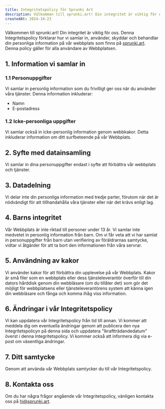 ```yaml
---
title: Integritetspolicy för Sprunki Art
description: Välkommen till sprunki.art! Din integritet är viktig för oss. Denna Integritetspolicy förklarar hur vi samlar in, använder, skyddar och behandlar din personliga information på vår webbplats som finns på sprunki.art. Denna policy gäller för alla användare av Webbplatsen.
createdAt: 2024-10-23
---
```


Välkommen till sprunki.art! Din integritet är viktig för oss. Denna Integritetspolicy förklarar hur vi samlar in, använder, skyddar och behandlar din personliga information på vår webbplats som finns på [sprunki.art](https://sprunki.art/). Denna policy gäller för alla användare av Webbplatsen.

## 1. Information vi samlar in

### 1.1 Personuppgifter

Vi samlar in personlig information som du frivilligt ger oss när du använder våra tjänster. Denna information inkluderar:

- Namn
- E-postadress

### 1.2 Icke-personliga uppgifter

Vi samlar också in icke-personlig information genom webbkakor. Detta inkluderar information om ditt surfbeteende på vår Webbplats.

## 2. Syfte med datainsamling

Vi samlar in dina personuppgifter endast i syfte att förbättra vår webbplats och tjänster.

## 3. Datadelning

Vi delar inte din personliga information med tredje parter, förutom när det är nödvändigt för att tillhandahålla våra tjänster eller när det krävs enligt lag.

## 4. Barns integritet

Vår Webbplats är inte riktad till personer under 13 år. Vi samlar inte medvetet in personlig information från barn. Om vi får veta att vi har samlat in personuppgifter från barn utan verifiering av föräldrarnas samtycke, vidtar vi åtgärder för att ta bort den informationen från våra servrar.

## 5. Användning av kakor

Vi använder kakor för att förbättra din upplevelse på vår Webbplats. Kakor är små filer som en webbplats eller dess tjänsteleverantör överför till din dators hårddisk genom din webbläsare (om du tillåter det) som gör det möjligt för webbplatsens eller tjänsteleverantörens system att känna igen din webbläsare och fånga och komma ihåg viss information.

## 6. Ändringar i vår Integritetspolicy

Vi kan uppdatera vår Integritetspolicy från tid till annan. Vi kommer att meddela dig om eventuella ändringar genom att publicera den nya Integritetspolicyn på denna sida och uppdatera "Ikraftträdandedatum" överst i denna Integritetspolicy. Vi kommer också att informera dig via e-post om väsentliga ändringar.

## 7. Ditt samtycke

Genom att använda vår Webbplats samtycker du till vår Integritetspolicy.

## 8. Kontakta oss

Om du har några frågor angående vår Integritetspolicy, vänligen kontakta oss på [hi@sprunki.art](mailto:hi@sprunki.art).